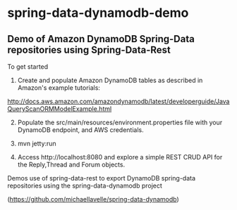 spring-data-dynamodb-demo
=========================

Demo of Amazon DynamoDB Spring-Data repositories using Spring-Data-Rest
----------------------------------------------------------------

To get started

1. Create and populate Amazon DynamoDB tables as described in Amazon's example tutorials:

http://docs.aws.amazon.com/amazondynamodb/latest/developerguide/JavaQueryScanORMModelExample.html

2. Populate the src/main/resources/environment.properties file with your DynamoDB endpoint, and AWS credentials.

3. mvn jetty:run

4. Access http://localhost:8080 and explore a simple REST CRUD API for the Reply,Thread and Forum objects.

Demos use of spring-data-rest to export DynamoDB spring-data repositories using the spring-data-dynamodb project

(https://github.com/michaellavelle/spring-data-dynamodb)

